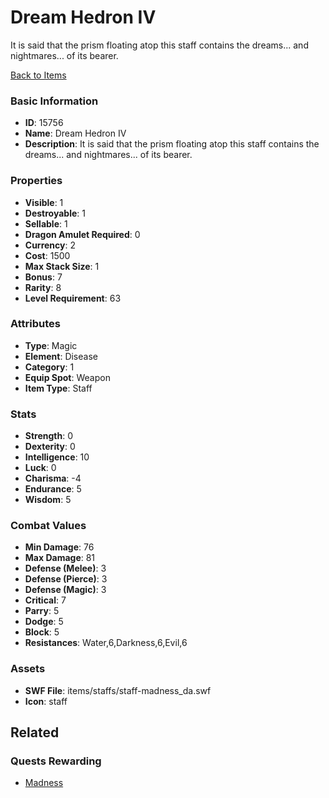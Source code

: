 # Dream Hedron IV

It is said that the prism floating atop this staff contains the dreams... and nightmares... of its bearer.

[Back to Items](../items.md)

### Basic Information

- **ID**: 15756
- **Name**: Dream Hedron IV
- **Description**: It is said that the prism floating atop this staff contains the dreams... and nightmares... of its bearer.

### Properties

- **Visible**: 1
- **Destroyable**: 1
- **Sellable**: 1
- **Dragon Amulet Required**: 0
- **Currency**: 2
- **Cost**: 1500
- **Max Stack Size**: 1
- **Bonus**: 7
- **Rarity**: 8
- **Level Requirement**: 63

### Attributes

- **Type**: Magic
- **Element**: Disease
- **Category**: 1
- **Equip Spot**: Weapon
- **Item Type**: Staff

### Stats

- **Strength**: 0
- **Dexterity**: 0
- **Intelligence**: 10
- **Luck**: 0
- **Charisma**: -4
- **Endurance**: 5
- **Wisdom**: 5

### Combat Values

- **Min Damage**: 76
- **Max Damage**: 81
- **Defense (Melee)**: 3
- **Defense (Pierce)**: 3
- **Defense (Magic)**: 3
- **Critical**: 7
- **Parry**: 5
- **Dodge**: 5
- **Block**: 5
- **Resistances**: Water,6,Darkness,6,Evil,6

### Assets

- **SWF File**: items/staffs/staff-madness_da.swf
- **Icon**: staff

## Related

### Quests Rewarding

- [Madness](../quests/1356-madness.md)

